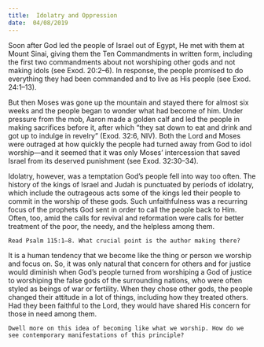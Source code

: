 ```yaml
---
title:  Idolatry and Oppression
date:  04/08/2019
---
```


Soon after God led the people of Israel out of Egypt, He met with them at Mount Sinai, giving them the Ten Commandments in written form, including the first two commandments about not worshiping other gods and not making idols (see Exod. 20:2–6). In response, the people promised to do everything they had been commanded and to live as His people (see Exod. 24:1–13).

But then Moses was gone up the mountain and stayed there for almost six weeks and the people began to wonder what had become of him. Under pressure from the mob, Aaron made a golden calf and led the people in making sacrifices before it, after which “they sat down to eat and drink and got up to indulge in revelry” (Exod. 32:6, NIV). Both the Lord and Moses were outraged at how quickly the people had turned away from God to idol worship—and it seemed that it was only Moses’ intercession that saved Israel from its deserved punishment (see Exod. 32:30–34).

Idolatry, however, was a temptation God’s people fell into way too often. The history of the kings of Israel and Judah is punctuated by periods of idolatry, which include the outrageous acts some of the kings led their people to commit in the worship of these gods. Such unfaithfulness was a recurring focus of the prophets God sent in order to call the people back to Him. Often, too, amid the calls for revival and reformation were calls for better treatment of the poor, the needy, and the helpless among them.

`Read Psalm 115:1–8. What crucial point is the author making there?`

It is a human tendency that we become like the thing or person we worship and focus on. So, it was only natural that concern for others and for justice would diminish when God’s people turned from worshiping a God of justice to worshiping the false gods of the surrounding nations, who were often styled as beings of war or fertility. When they chose other gods, the people changed their attitude in a lot of things, including how they treated others. Had they been faithful to the Lord, they would have shared His concern for those in need among them.

`Dwell more on this idea of becoming like what we worship. How do we see contemporary manifestations of this principle?`